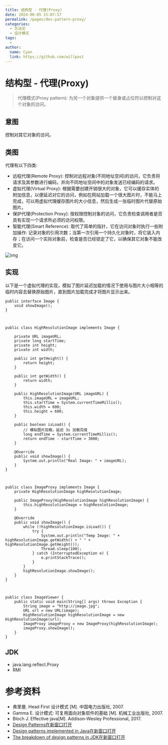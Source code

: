 ```yaml
---
title: 结构型 - 代理(Proxy)
date: 2024-06-05 15:07:17
permalink: /pages/dev-pattern-proxy/
categories:
  - 方法论
  - 设计模式
tags:
  - 
author: 
  name: Cyan
  link: https://github.com/willpast
---
```

# 结构型 - 代理(Proxy)

> 代理模式(Proxy pattern): 为另一个对象提供一个替身或占位符以控制对这个对象的访问。
 

## 意图

控制对其它对象的访问。

## 类图

代理有以下四类:

  * 远程代理(Remote Proxy): 控制对远程对象(不同地址空间)的访问，它负责将请求及其参数进行编码，并向不同地址空间中的对象发送已经编码的请求。
  * 虚拟代理(Virtual Proxy): 根据需要创建开销很大的对象，它可以缓存实体的附加信息，以便延迟对它的访问，例如在网站加载一个很大图片时，不能马上完成，可以用虚拟代理缓存图片的大小信息，然后生成一张临时图片代替原始图片。
  * 保护代理(Protection Proxy): 按权限控制对象的访问，它负责检查调用者是否具有实现一个请求所必须的访问权限。
  * 智能代理(Smart Reference): 取代了简单的指针，它在访问对象时执行一些附加操作: 记录对象的引用次数；当第一次引用一个持久化对象时，将它装入内存；在访问一个实际对象前，检查是否已经锁定了它，以确保其它对象不能改变它。

![img](https://cdn.jsdelivr.net/gh/willpast/image/blog/ka_java/a6c20f60-5eba-427d-9413-352ada4b40fe.png)

## 实现

以下是一个虚拟代理的实现，模拟了图片延迟加载的情况下使用与图片大小相等的临时内容去替换原始图片，直到图片加载完成才将图片显示出来。

    
    
    public interface Image {
        void showImage();
    }
    
    
    
    public class HighResolutionImage implements Image {
    
        private URL imageURL;
        private long startTime;
        private int height;
        private int width;
    
        public int getHeight() {
            return height;
        }
    
        public int getWidth() {
            return width;
        }
    
        public HighResolutionImage(URL imageURL) {
            this.imageURL = imageURL;
            this.startTime = System.currentTimeMillis();
            this.width = 600;
            this.height = 600;
        }
    
        public boolean isLoad() {
            // 模拟图片加载，延迟 3s 加载完成
            long endTime = System.currentTimeMillis();
            return endTime - startTime > 3000;
        }
    
        @Override
        public void showImage() {
            System.out.println("Real Image: " + imageURL);
        }
    }
    
    
    
    public class ImageProxy implements Image {
        private HighResolutionImage highResolutionImage;
    
        public ImageProxy(HighResolutionImage highResolutionImage) {
            this.highResolutionImage = highResolutionImage;
        }
    
        @Override
        public void showImage() {
            while (!highResolutionImage.isLoad()) {
                try {
                    System.out.println("Temp Image: " + highResolutionImage.getWidth() + " " + highResolutionImage.getHeight());
                    Thread.sleep(100);
                } catch (InterruptedException e) {
                    e.printStackTrace();
                }
            }
            highResolutionImage.showImage();
        }
    }
    
    
    
    public class ImageViewer {
        public static void main(String[] args) throws Exception {
            String image = "http://image.jpg";
            URL url = new URL(image);
            HighResolutionImage highResolutionImage = new HighResolutionImage(url);
            ImageProxy imageProxy = new ImageProxy(highResolutionImage);
            imageProxy.showImage();
        }
    }
    

## JDK

  * java.lang.reflect.Proxy
  * RMI

# 参考资料

  * 弗里曼. Head First 设计模式 [M]. 中国电力出版社, 2007.
  * Gamma E. 设计模式: 可复用面向对象软件的基础 [M]. 机械工业出版社, 2007.
  * Bloch J. Effective java[M]. Addison-Wesley Professional, 2017.
  * [Design Patterns在新窗口打开](http://www.oodesign.com/)
  * [Design patterns implemented in Java在新窗口打开](http://java-design-patterns.com/)
  * [The breakdown of design patterns in JDK在新窗口打开](http://www.programering.com/a/MTNxAzMwATY.html)


 